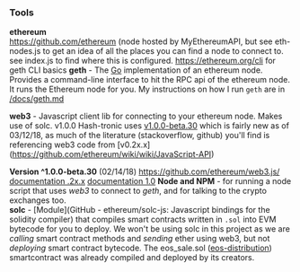 ### Tools
**ethereum**  
https://github.com/ethereum (node hosted by MyEthereumAPI, but see eth-nodes.js to get an idea of all the places you can find a node to connect to. see index.js to find where this is configured.
https://ethereum.org/cli for geth CLI basics
**geth** - The [Go](https://golang.org/) implementation of an ethereum node. Provides a command-line interface to hit the RPC api of the ethereum node. It runs the Ethereum node for you. My instructions on how I run `geth` are in [/docs/geth.md](https://github.com/thinkocapo/hash-tronic/blob/master/docs/tools.md)
  
**web3** - Javascript client lib for connecting to your ethereum node. Makes use of solc. v1.0.0
Hash-tronic uses [v1.0.0-beta.30](http://web3js.readthedocs.io/en/1.0/index.html) which is fairly new as of 03/12/18, as much of the literature (stackoverflow, github) you'll find is referencing web3 code from [v0.2x.x] (https://github.com/ethereum/wiki/wiki/JavaScript-API)

**Version ^1.0.0-beta.30** (02/14/18) https://github.com/ethereum/web3.js/  
[documentation .2x.x](https://github.com/ethereum/wiki/wiki/JavaScript-API)
[documentation 1.0](http://web3js.readthedocs.io/en/1.0/index.html)
**Node and NPM** - for running a node script that uses *web3* to connect to *geth*, and for talking to the crypto exchanges too.   
**solc** - [Module](GitHub - ethereum/solc-js: Javascript bindings for the solidity compiler) that compiles smart contracts written in `.sol` into EVM bytecode for you to deploy. We won't be using solc in this project as we are *calling* smart contract methods and *sending* ether using web3, but not *deploying* smart contract bytecode. The eos_sale.sol ([eos-distribution](https://github.com/EOSIO/eos-token-distribution/tree/master/src)) smartcontract was already compiled and deployed by its creators.
